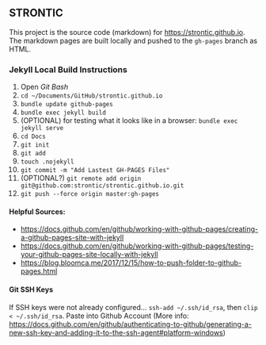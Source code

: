 ## STRONTIC

This project is the source code (markdown) for https://strontic.github.io. The markdown pages are built locally and pushed to the `gh-pages` branch as HTML.

### Jekyll Local Build Instructions

1) Open *Git Bash*
2) `cd ~/Documents/GitHub/strontic.github.io`
3) `bundle update github-pages`
4) `bundle exec jekyll build`
5) (OPTIONAL) for testing what it looks like in a browser: `bundle exec jekyll serve`
6) `cd Docs`
7) `git init`
8) `git add `
9) `touch .nojekyll`
10) `git commit -m "Add Lastest GH-PAGES Files"`
11) (OPTIONAL?) `git remote add origin git@github.com:strontic/strontic.github.io.git`
12) `git push --force origin master:gh-pages`

#### Helpful Sources:
- https://docs.github.com/en/github/working-with-github-pages/creating-a-github-pages-site-with-jekyll
- https://docs.github.com/en/github/working-with-github-pages/testing-your-github-pages-site-locally-with-jekyll
- https://blog.bloomca.me/2017/12/15/how-to-push-folder-to-github-pages.html

#### Git SSH Keys

If SSH keys were not already configured... `ssh-add ~/.ssh/id_rsa`, then `clip < ~/.ssh/id_rsa`. Paste into Github Account (More info: https://docs.github.com/en/github/authenticating-to-github/generating-a-new-ssh-key-and-adding-it-to-the-ssh-agent#platform-windows)
